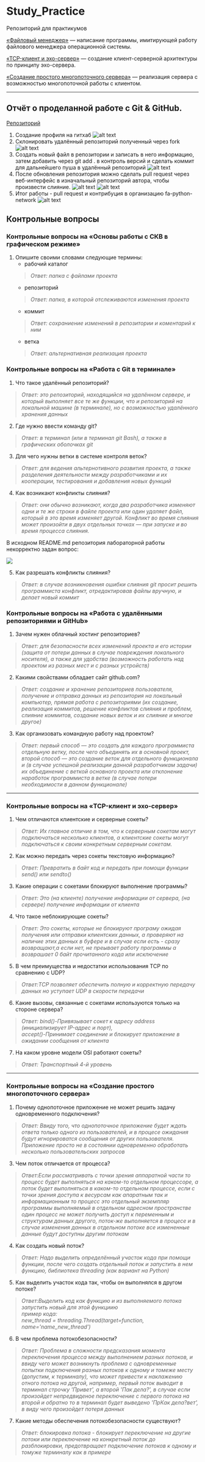 # Study_Practice

Репозиторий для практикумов

[«Файловый менеджер»](https://github.com/bitcoineazy/Study_Practice/tree/main/Python/FileManager) — написание программы, имитирующей работу файлового менеджера операционной системы.

[«TCP-клиент и эхо-сервер»](https://github.com/bitcoineazy/Study_Practice/tree/main/Python/EchoServer) — создание клиент-серверной архитектуры по принципу эхо-сервера.

[«Создание простого многопоточного сервера»](https://github.com/bitcoineazy/Study_Practice/tree/main/Python/ThreadedServer) — реализация сервера с возможностью многопоточной работы с клиентом.

---

## Отчёт о проделанной работе с Git & GitHub.

[Репозиторий](https://github.com/bitcoineazy/0_git_basics)
1. Создание профиля на гитхаб
![alt text](https://github.com/bitcoineazy/Study_Practice/blob/main/images/github.jpg)
2. Склонировать удалённый репозиторий полученный через fork
![alt text](https://github.com/bitcoineazy/Study_Practice/blob/main/images/git_clone_1.jpg)
3. Создать новый файл в репозитории и записать в него информацию, затем добавить через git add . в контроль версий и сделать коммит для дальнейшего пуша в удалённый репозиторий
![alt text](https://github.com/bitcoineazy/Study_Practice/blob/main/images/push_1.jpg)
4. После обновления репозитория можно сделать pull request через веб-интерфейс в изначальный репозиторий автора, чтобы произвести слияние.
![alt text](https://github.com/bitcoineazy/Study_Practice/blob/main/images/open_pull_1.jpg)
![alt text](https://github.com/bitcoineazy/Study_Practice/blob/main/images/open_pull_2.jpg)
5. Итог работы - pull request и контрибуция в организацию fa-python-network
![alt text](https://github.com/bitcoineazy/Study_Practice/blob/main/images/pull_request_1.jpg)


## Контрольные вопросы


### Контрольные вопросы на «Основы работы с СКВ в графическом режиме»
1. Опишите своими словами следующие термины:
   * рабочий каталог
   >*Ответ: папка с файлами проекта*
   * репозиторий
   >*Ответ: папка, в которой отслеживаются изменения проекта*
   * коммит
   >*Ответ: сохраниение изменений в репозитории и коментарий к ним*
   * ветка
   >*Ответ: альтернативная реализация проекта*


### Контрольные вопросы на «Работа с Git в терминале»
1. Что такое удалённый репозиторий?
>*Ответ: это репозиторий, находящийся на удалённом сервере,
> и который выполняет все те же функции, что и репозиторий на локальной машине (в терминале),
> но с возможностью удалённого хранения данных*
2. Где нужно ввести команду git?
>*Ответ: в терминал (или в терминал git Bash), а также в графических оболочках git*
3. Для чего нужны ветки в системе контроля веток?
>*Ответ: для ведения альтернотивного развития проекта,
> а также разделения деятельности между разработчиками и их кооперации, 
> тестирования и добавления новых функций*
4. Как возникают конфликты слияния?
>*Ответ: они обычно возникают, когда два разработчика изменяют одни и те же строки в файле проекта или один удаляет файл, который в это время изменяет другой. Конфликт во время слияния может произойти в двух отдельных точках — при запуске и во время процесса слияния.*

В исходном README.md репозитория лабораторной работы некорректно задан вопрос:

![](img.png)

5. Как разрешать конфликты слияния?
>*Ответ: в случае возникновения ошибки слияния git просит решить программиста конфликт, отредактировав файлы вручную, и делает новый коммит*

### Контрольные вопросы на «Работа с удалёнными репозиториями и GitHub»
1. Зачем нужен облачный хостинг репозиториев?
>*Ответ: для безопасности всех изменений проекта и его истории (защита от потери данных в случае повреждения локального носителя), а также
> для удобства (возможность работать над проектом из разных мест и с разных устройств)*
2. Какими свойствами обладает сайт github.com?
>*Ответ: создание и хранение репозиториев пользователя,
> получение и отправка данных из репозитория на локальный компьютер,
> прямая работа с репозиториями (их создание, реализация коммитов, решение конфликтов слияния и проблем, слияние коммитов, создание новых веток и их слияние и многое другое)*
3. Как организовать командную работу над проектом?
>*Ответ: первый способ — это создать для каждого программиста отдельную ветку, после чего объединять их в основной проект,\
> второй способ — это создание веток для отдельного функционала и (в случае успешной реализации данной разработчикам задачи)
> их объединение с веткой основного проекта или отклонение наработок программиста в ветке (в случае потери необходимости в данном функционале)*


---

### Контрольные вопросы на «TCP-клиент и эхо-сервер»
1. Чем отличаются клиентские и серверные сокеты?
>*Ответ: Их главное отличие в том, что к серверным сокетам могут подключаться несколько клиентов, а клиентские сокеты могут подключаться к своим конкретным серверным сокетам.*
2. Как можно передать через сокеты текстовую информацию?
>*Ответ: Превратить в байт код и передать при помощи функции send() или sendto()*
3. Какие операции с сокетами блокируют выполнение программы?
>*Ответ: Это (на клиенте) получение информации от сервера, (на сервере) получение информации от клиента*
4. Что такое неблокирующие сокеты?
>*Ответ: Это сокеты, которые не блокируют програму ожидая получения или отправки клиентских данных,
а проверяют на наличие этих данных в буфере и в случае если есть - сразу возвращают,а если нет, не преывает работу программы а возврашает 0 байт прочитанного кода или исключение*
5. В чем преимущества и недостатки использования TCP по сравнению с UDP?
>*Ответ:TCP позволяет обеспечить полную и корректную передачу данных но уступает UDP в скорости передачи*
6. Какие вызовы, связанные с сокетами используются только на стороне сервера?
>*Ответ: bind()-Привязывает сокет к адресу address (инициализирует IP-адрес и порт),\
> accept()-Принимает соединение и блокирует приложение в ожидании сообщения от клиента*
7. На каком уровне модели OSI работают сокеты?
>*Ответ: Транспортный 4-й уровень*


---

### Контрольные вопросы на «Создание простого многопоточного сервера»
1. Почему однопоточное приложение не может решить задачу одновременного подключения?
>*Ответ: Ввиду того, что однопоточное приложение будет ждать ответа только одного из пользователей, и в процесе ожидания будут игнорироватся сообщения от других пользователя. Приложение просто не в состоянии одновременно обработать несколько пользовательских запросов*
3. Чем поток отличается от процесса?
>*Ответ:Если рассматривать с точки зрения аппаратной части то процесс будет выполняться на каком-то отдельном процессоре, а поток будет выполняться в каком-то отдельном процессе,
>если с точки зрения доступа к весурсам как апаратным так и информационным то процесс это отдельный экземпляр программы выполняемый в отдельном адресном пространстве
> один процесс не может получить доступ к переменным и структурам данных другого,
> поток-же выполняется в процесе и в случае изменения данных в отдельном потоке 
> все измененные данные будут доступны другим потокам*
4. Как создать новый поток?
>*Ответ: Надо выделить определённый участок кода при помощи функции, после чего создать отдельный поток и запустить в нем функцию, библиотека threading (как вариант на Python)*
5. Как выделить участок кода так, чтобы он выполнялся в другом потоке?
>*Ответ:Выделить код как функцию и из выполняемого потока запустить новый для этой функциию \
> пример кода:\
>new_thread = threading.Thread(target=function, name='name_new_thread')*
6. В чем проблема потокобезопасности?
>*Ответ: Проблема в сложности предсказания момента переключения процесса между выполнением разных потоков,
> и ввиду чего может возникнуть проблема с одновременные попытки подключения разных потоков к одному и томеже месту (допустим, к терминалу),
> что может привести к наклажению отного потока на другой, например, первый поток выводит в терминал строчку 'Привет', а второй 'Пак дела?', в случае если произойдет непредвиденое переключение с первого потока на второй и обратно то в терминал будет выведено 'ПрКак дела?вет', в виду чего произойдет потеря данных*
7. Какие методы обеспечения потокобезопасности существуют?
>*Ответ: блокировка потока - блокирует переключение на другие потоки или переключение на конкретный поток до разблокировки, предотвращает подключение потоков к одному и томуже терминалу как в примере*
